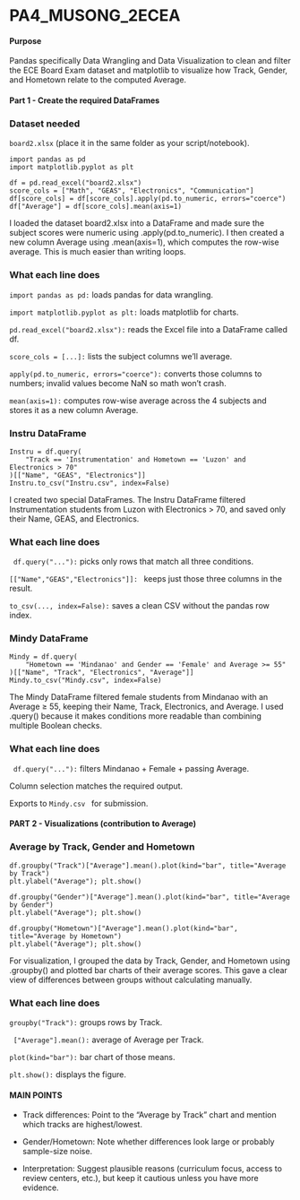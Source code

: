 # PA4_MUSONG_2ECEA

#### Purpose
Pandas specifically Data Wrangling and Data Visualization to clean and filter the ECE Board Exam dataset and matplotlib to visualize how Track, Gender, and Hometown relate to the computed Average.

#### Part 1 - Create the required DataFrames
### Dataset needed
```` board2.xlsx ```` (place it in the same folder as your script/notebook).

````
import pandas as pd
import matplotlib.pyplot as plt

df = pd.read_excel("board2.xlsx")
score_cols = ["Math", "GEAS", "Electronics", "Communication"]
df[score_cols] = df[score_cols].apply(pd.to_numeric, errors="coerce")
df["Average"] = df[score_cols].mean(axis=1)

````
I loaded the dataset board2.xlsx into a DataFrame and made sure the subject scores were numeric using .apply(pd.to_numeric). I then created a new column Average using .mean(axis=1), which computes the row-wise average. This is much easier than writing loops.

### What each line does

```` import pandas as pd: ```` loads pandas for data wrangling.

```` import matplotlib.pyplot as plt: ```` loads matplotlib for charts.

```` pd.read_excel("board2.xlsx"): ```` reads the Excel file into a DataFrame called df.

```` score_cols = [...]: ```` lists the subject columns we’ll average.

```` apply(pd.to_numeric, errors="coerce"): ```` converts those columns to numbers; invalid values become NaN so math won’t crash.

````mean(axis=1):```` computes row-wise average across the 4 subjects and stores it as a new column Average.


### Instru DataFrame

````
Instru = df.query(
    "Track == 'Instrumentation' and Hometown == 'Luzon' and Electronics > 70"
)[["Name", "GEAS", "Electronics"]]
Instru.to_csv("Instru.csv", index=False)

````
I created two special DataFrames. The Instru DataFrame filtered Instrumentation students from Luzon with Electronics > 70, and saved only their Name, GEAS, and Electronics.

### What each line does

```` df.query("..."):```` picks only rows that match all three conditions.

````[["Name","GEAS","Electronics"]]: ```` keeps just those three columns in the result.

```` to_csv(..., index=False): ```` saves a clean CSV without the pandas row index.

### Mindy DataFrame

````
Mindy = df.query(
    "Hometown == 'Mindanao' and Gender == 'Female' and Average >= 55"
)[["Name", "Track", "Electronics", "Average"]]
Mindy.to_csv("Mindy.csv", index=False)
````
The Mindy DataFrame filtered female students from Mindanao with an Average ≥ 55, keeping their Name, Track, Electronics, and Average. I used .query() because it makes conditions more readable than combining multiple Boolean checks.

### What each line does

```` df.query("..."):```` filters Mindanao + Female + passing Average.

Column selection matches the required output.

Exports to ````Mindy.csv ```` for submission.

#### PART 2 - Visualizations (contribution to Average)

### Average by Track, Gender and Hometown
````
df.groupby("Track")["Average"].mean().plot(kind="bar", title="Average by Track")
plt.ylabel("Average"); plt.show()

df.groupby("Gender")["Average"].mean().plot(kind="bar", title="Average by Gender")
plt.ylabel("Average"); plt.show()

df.groupby("Hometown")["Average"].mean().plot(kind="bar", title="Average by Hometown")
plt.ylabel("Average"); plt.show()
````
For visualization, I grouped the data by Track, Gender, and Hometown using .groupby() and plotted bar charts of their average scores. This gave a clear view of differences between groups without calculating manually.

### What each line does

```` groupby("Track"): ```` groups rows by Track.

```` ["Average"].mean():```` average of Average per Track.

````plot(kind="bar"):```` bar chart of those means.

````plt.show():```` displays the figure.

#### MAIN POINTS
- Track differences: Point to the “Average by Track” chart and mention which tracks are highest/lowest.

- Gender/Hometown: Note whether differences look large or probably sample-size noise.

- Interpretation: Suggest plausible reasons (curriculum focus, access to review centers, etc.), but keep it cautious unless you have more evidence.
